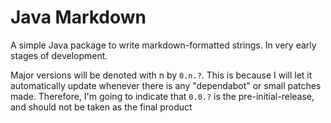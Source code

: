 # Java Markdown

A simple Java package to write markdown-formatted strings. In very early stages of development.

Major versions will be denoted with n by `0.n.?`. This is because I will let it automatically update whenever there is any "dependabot" or small patches made. Therefore, I'm going to indicate that `0.0.?` is the pre-initial-release, and should not be taken as the final product
